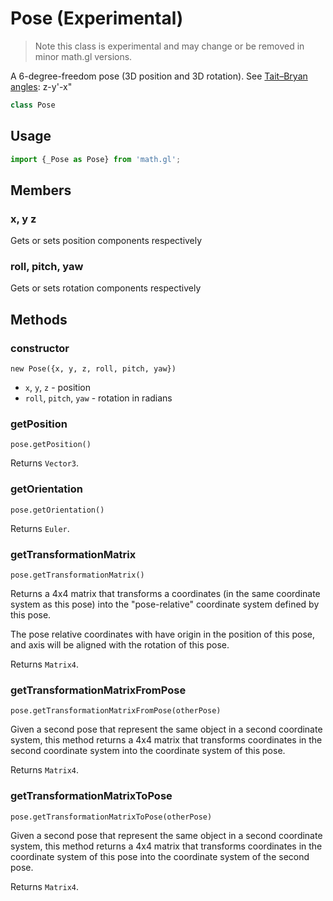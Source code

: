 # Pose (Experimental)

> Note this class is experimental and may change or be removed in minor math.gl versions.

A 6-degree-freedom pose (3D position and 3D rotation).
See [Tait–Bryan angles](https://en.wikipedia.org/wiki/Euler_angles): z-y'-x"

```js
class Pose
```

## Usage

```js
import {_Pose as Pose} from 'math.gl';
```

##  Members

### x, y z

Gets or sets position components respectively

### roll, pitch, yaw

Gets or sets rotation components respectively


## Methods

### constructor

```
new Pose({x, y, z, roll, pitch, yaw})
```

 * `x`, `y`, `z` - position
 * `roll`, `pitch`, `yaw` - rotation in radians

### getPosition

`pose.getPosition()`

Returns `Vector3`.

### getOrientation

`pose.getOrientation()`

Returns `Euler`.

### getTransformationMatrix

`pose.getTransformationMatrix()`

Returns a 4x4 matrix that transforms a coordinates (in the same
coordinate system as this pose) into the "pose-relative" coordinate
system defined by this pose.

The pose relative coordinates with have origin in the position of this
pose, and axis will be aligned with the rotation of this pose.

Returns `Matrix4`.

### getTransformationMatrixFromPose

`pose.getTransformationMatrixFromPose(otherPose)`

Given a second pose that represent the same object in a second coordinate
system, this method returns a 4x4 matrix that transforms coordinates in the
second coordinate system into the coordinate system of this pose.

Returns `Matrix4`.

### getTransformationMatrixToPose

`pose.getTransformationMatrixToPose(otherPose)`

Given a second pose that represent the same object in a second coordinate
system, this method returns a 4x4 matrix that transforms coordinates in the
coordinate system of this pose into the coordinate system of the second pose.

Returns `Matrix4`.
